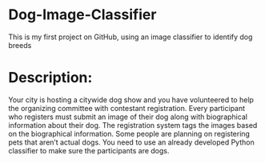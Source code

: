 # Dog-Image-Classifier
This is my first project on GitHub, using an image classifier to identify dog breeds

# Description:
Your city is hosting a citywide dog show and you have volunteered to help the organizing committee with contestant registration. Every participant who registers must submit an image of their dog along with biographical information about their dog. The registration system tags the images based on the biographical information.
Some people are planning on registering pets that aren’t actual dogs.
You need to use an already developed Python classifier to make sure the participants are dogs.
